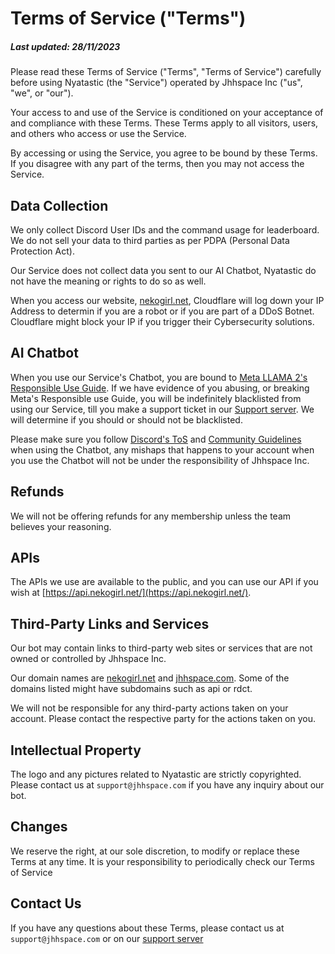# Terms of Service ("Terms")
##### Last updated: 28/11/2023

Please read these Terms of Service ("Terms", "Terms of Service") carefully before using Nyatastic (the "Service") operated by Jhhspace Inc ("us", "we", or "our").

Your access to and use of the Service is conditioned on your acceptance of and compliance with these Terms. These Terms apply to all visitors, users, and others who access or use the Service.

By accessing or using the Service, you agree to be bound by these Terms. If you disagree with any part of the terms, then you may not access the Service.

## Data Collection
We only collect Discord User IDs and the command usage for leaderboard. We do not sell your data to third parties as per PDPA (Personal Data Protection Act).

Our Service does not collect data you sent to our AI Chatbot, Nyatastic do not have the meaning or rights to do so as well.

When you access our website, [nekogirl.net](nekogirl.net), Cloudflare will log down your IP Address to determin if you are a robot or if you are part of a DDoS Botnet. Cloudflare might block your IP if you trigger their Cybersecurity solutions.

## AI Chatbot
When you use our Service's Chatbot, you are bound to [Meta LLAMA 2's Responsible Use Guide](https://ai.meta.com/static-resource/responsible-use-guide/). If we have evidence of you abusing, or breaking Meta's Responsible use Guide, you will be indefinitely blacklisted from using our Service, till you make a support ticket in our [Support server](https://go.nekogirl.net/). We will determine if you should or should not be blacklisted. 

Please make sure you follow [Discord's ToS](https://discord.com/terms) and [Community Guidelines](https://discord.com/guidelines) when using the Chatbot, any mishaps that happens to your account when you use the Chatbot will not be under the responsibility of Jhhspace Inc.

## Refunds
We will not be offering refunds for any membership unless the team believes your reasoning.

## APIs
The APIs we use are available to the public, and you can use our API if you wish at [https://api.nekogirl.net/](https://api.nekogirl.net/).

## Third-Party Links and Services
Our bot may contain links to third-party web sites or services that are not owned or controlled by Jhhspace Inc.

Our domain names are [nekogirl.net](https://nekogirl.net) and [jhhspace.com](https://jhhspace.com/). Some of the domains listed might have subdomains such as api or rdct.

We will not be responsible for any third-party actions taken on your account. Please contact the respective party for the actions taken on you.

## Intellectual Property
The logo and any pictures related to Nyatastic are strictly copyrighted. Please contact us at `support@jhhspace.com` if you have any inquiry about our bot.

## Changes
We reserve the right, at our sole discretion, to modify or replace these Terms at any time. It is your responsibility to periodically check our Terms of Service

## Contact Us
If you have any questions about these Terms, please contact us at `support@jhhspace.com` or on our [support server](https://go.nekogirl.net/)
